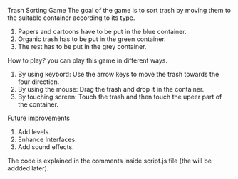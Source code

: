 Trash Sorting Game
The goal of the game is to sort trash by moving them to the suitable 
 container according to its type.
1. Papers and cartoons have to be put in the blue container.
2. Organic trash has to be put in the green container.
3. The rest has to be put in the grey container.

How to play?
you can play this game in different ways.
1. By using keybord: Use the arrow keys to move the trash towards the four direction.
2. By using the mouse: Drag the trash and drop it in the container.
3. By touching screen: Touch the trash and then touch the upeer part of the container.

Future improvements
1. Add levels.
2. Enhance Interfaces.
3. Add sound effects.

The code is explained in the comments inside script.js file (the will be addded later).
